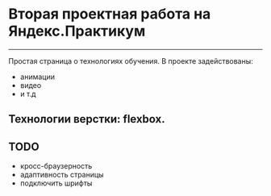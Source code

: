 # Вторая проектная работа на **Яндекс.Практикум** 
_____________________________________________ 
Простая страница о технологиях обучения.
В проекте задействованы:
* анимации
* видео
* и т.д

## Технологии верстки: flexbox.

## TODO
* кросс-браузерность
* адаптивность страницы
* подключить шрифты
